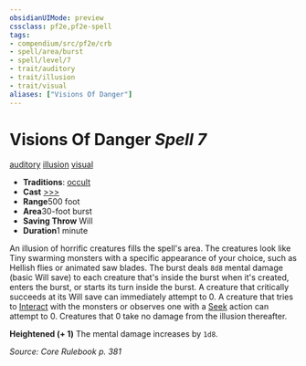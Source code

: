 ```yaml
---
obsidianUIMode: preview
cssclass: pf2e,pf2e-spell
tags:
- compendium/src/pf2e/crb
- spell/area/burst
- spell/level/7
- trait/auditory
- trait/illusion
- trait/visual
aliases: ["Visions Of Danger"]
---
```

# Visions Of Danger *Spell 7*   
[auditory](../../Rules/traits/auditory.md)  [illusion](../../Rules/traits/illusion.md)  [visual](../../Rules/traits/visual.md)  

- **Traditions**: [occult](../../Rules/traits/occult.md)
- **Cast** [>>>](../../Rules/core-rulebook/chapter-9-playing-the-game.md#Actions "Three-Action") 
- **Range**500 foot
- **Area**30-foot burst
- **Saving Throw** Will
- **Duration**1 minute

An illusion of horrific creatures fills the spell's area. The creatures look like Tiny swarming monsters with a specific appearance of your choice, such as Hellish flies or animated saw blades. The burst deals `8d8` mental damage (basic Will save) to each creature that's inside the burst when it's created, enters the burst, or starts its turn inside the burst. A creature that critically succeeds at its Will save can immediately attempt to 0. A creature that tries to [Interact](../../Rules/actions/interact.md) with the monsters or observes one with a [Seek](../../Rules/actions/seek.md) action can attempt to 0. Creatures that 0 take no damage from the illusion thereafter.

**Heightened (+ 1)** The mental damage increases by `1d8`.

*Source: Core Rulebook p. 381*